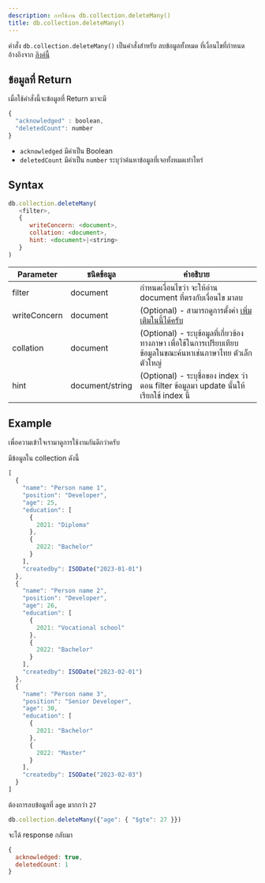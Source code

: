 ```yaml
---
description: การใช้งาน db.collection.deleteMany()
title: db.collection.deleteMany()
---
```


คำสั่ง `db.collection.deleteMany()` เป็นคำสั่งสำหรับ ลบข้อมูลทั้งหมด ที่เงื่อนไขที่กำหนด 
อ้างอิงจาก [ลิงค์นี้](https://www.mongodb.com/docs/manual/reference/method/db.collection.deletemany/)

## ข้อมูลที่ Return

เมื่อใช้คำสั่งนี้จะข้อมูลที่ Return มาจะมี

```js
{ 
  "acknowledged" : boolean, 
  "deletedCount": number 
}
```

- `acknowledged` มีค่าเป็น Boolean
- `deletedCount` มีค่าเป็น `number` ระบุว่าค้นหาข้อมูลที่เจอทั้งหมดเท่าไหร่

## Syntax

```js
db.collection.deleteMany(
   <filter>,
   {
      writeConcern: <document>,
      collation: <document>,
      hint: <document>|<string>
   }
)
```

| Parameter      | ชนิดข้อมูล     | คำอธิบาย               |
| -------------- | ----------- | --------------------- |
| filter         | document    | กำหนดเงื่อนไขว่า จะให้อ่าน document ที่ตรงกับเงื่อนไข มาลบ                                                            |
| writeConcern   | document          | (Optional) - สามารถดูการตั้งค่า [เพิ่มเติมในนี้ได้ครับ](https://www.mongodb.com/docs/manual/reference/write-concern/) |
| collation      | document          | (Optional) - ระบุข้อมูลที่เกี่ยวข้องทางภาษา เพื่อใช้ในการเปรียบเทียบข้อมูลในขณะค้นหาเช่นภาษาไทย ตัวเล็กตัวใหญ่                   |
| hint           | document/string   | (Optional) - ระบุชื่อของ index ว่าตอน filter ข้อมูลมา update นั้นให้เรียกใช้ index นี้                            |

## Example

เพื่อความเข้าใจเรามาดูการใช้งานกันดีกว่าครับ

มีข้อมูลใน collection ดังนี้

```js
[
  {
    "name": "Person name 1",
    "position": "Developer",
    "age": 25,
    "education": [
      {
        2021: "Diploma"
      },
      {
        2022: "Bachelor"
      }
    ],
    "createdby": ISODate("2023-01-01")
  },
  {
    "name": "Person name 2",
    "position": "Developer",
    "age": 26,
    "education": [
      {
        2021: "Vocational school"
      },
      {
        2022: "Bachelor"
      }
    ],
    "createdby": ISODate("2023-02-01")
  },
  {
    "name": "Person name 3",
    "position": "Senior Developer",
    "age": 30,
    "education": [
      {
        2021: "Bachelor"
      },
      {
        2022: "Master"
      }
    ],
    "createdby": ISODate("2023-02-03")
  }
]
```

ต้องการลบข้อมูลที่ `age` มากกว่า `27`

```js
db.collection.deleteMany({"age": { "$gte": 27 }})
```

จะได้ response กลับมา

```js
{
  acknowledged: true,
  deletedCount: 1
}
```
